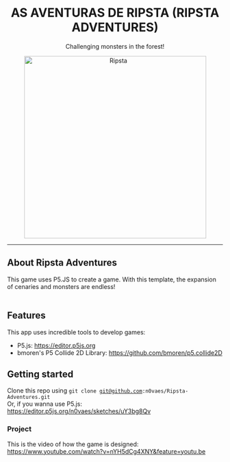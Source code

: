 <h1 align="center">
<br>
AS AVENTURAS DE RIPSTA (RIPSTA ADVENTURES)
</h1>

<p align="center">Challenging monsters in the forest!</p>


<div align="center">
<img src="readme-files/1.gif" alt="Ripsta" height="425">
</div>

<hr />

## About Ripsta Adventures
This game uses P5.JS to create a game. With this template, the expansion of cenaries and monsters are endless!
<br /> <br />

## Features
This app uses incredible tools to develop games:

- P5.js: https://editor.p5js.org
- bmoren's P5 Collide 2D Library: https://github.com/bmoren/p5.collide2D

## Getting started
Clone this repo using <code>git clone git@github.com:n0vaes/Ripsta-Adventures.git</code> </br>
Or, if you wanna use P5.js: https://editor.p5js.org/n0vaes/sketches/uY3bg8Qv

### Project
This is the video of how the game is designed: https://www.youtube.com/watch?v=nYH5dCg4XNY&feature=youtu.be
